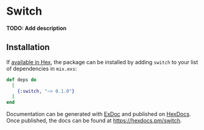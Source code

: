# Switch

**TODO: Add description**

## Installation

If [available in Hex](https://hex.pm/docs/publish), the package can be installed
by adding `switch` to your list of dependencies in `mix.exs`:

```elixir
def deps do
  [
    {:switch, "~> 0.1.0"}
  ]
end
```

Documentation can be generated with [ExDoc](https://github.com/elixir-lang/ex_doc)
and published on [HexDocs](https://hexdocs.pm). Once published, the docs can
be found at <https://hexdocs.pm/switch>.

